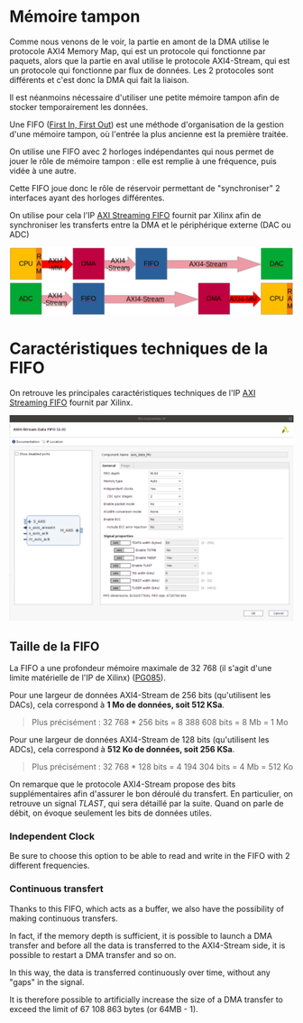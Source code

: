 # Mémoire tampon

Comme nous venons de le voir, la partie en amont de la DMA utilise le protocole AXI4 Memory Map, qui est un protocole qui fonctionne par paquets, alors que la partie en aval utilise le protocole AXI4-Stream, qui est un protocole qui fonctionne par flux de données.
Les 2 protocoles sont différents et c'est donc la DMA qui fait la liaison.

Il est néanmoins nécessaire d'utiliser une petite mémoire tampon afin de stocker temporairement les données.

Une FIFO ([First In, First Out](https://en.wikipedia.org/wiki/FIFO_(computing_and_electronics))) est une méthode d'organisation de la gestion d'une mémoire tampon, où l'entrée la plus ancienne est la première traitée.

On utilise une FIFO avec 2 horloges indépendantes qui nous permet de jouer le rôle de mémoire tampon : elle est remplie à une fréquence, puis vidée à une autre.

Cette FIFO joue donc le rôle de réservoir permettant de "synchroniser" 2 interfaces ayant des horloges différentes.

On utilise pour cela l'IP [AXI Streaming FIFO](https://www.xilinx.com/products/intellectual-property/axi_fifo.html) fournit par Xilinx afin de synchroniser les transferts entre la DMA et le périphérique externe (DAC ou ADC)

![AWG_FIFO](./../images/AWG_fifo.png?raw=true "Disposition de la FIFO dans l'architecture de l'AWG")
![DGTZ_FIFO](./../images/DGTZ_fifo.png?raw=true "Disposition de la FIFO dans l'architecture du DGTZ")

# Caractéristiques techniques de la FIFO

On retrouve les principales caractéristiques techniques de l'IP [AXI Streaming FIFO](https://www.xilinx.com/products/intellectual-property/axi_fifo.html) fournit par Xilinx.

![FIFO](./../images/FIFO.png?raw=true "IP Xilinx AXI Streaming FIFO")

## Taille de la FIFO

La FIFO a une profondeur mémoire maximale de 32 768 (il s'agit d'une limite matérielle de l'IP de Xilinx) ([PG085](https://docs.xilinx.com/r/en-US/pg085-axi4stream-infrastructure)).

Pour une largeur de données AXI4-Stream de 256 bits (qu'utilisent les DACs), cela correspond à **1 Mo de données, soit 512 KSa**.

> Plus précisément : 32 768 * 256 bits = 8 388 608 bits = 8 Mb = 1 Mo

Pour une largeur de données AXI4-Stream de 128 bits (qu'utilisent les ADCs), cela correspond à **512 Ko de données, soit 256 KSa**.

> Plus précisément : 32 768 * 128 bits = 4 194 304 bits = 4 Mb = 512 Ko

On remarque que le protocole AXI4-Stream propose des bits supplémentaires afin d'assurer le bon déroulé du transfert.
En particulier, on retrouve un signal _TLAST_, qui sera détaillé par la suite.
Quand on parle de débit, on évoque seulement les bits de données utiles.








### Independent Clock

Be sure to choose this option to be able to read and write in the FIFO with 2 different frequencies.


### Continuous transfert

Thanks to this FIFO, which acts as a buffer, we also have the possibility of making continuous transfers. 

In fact, if the memory depth is sufficient, it is possible to launch a DMA transfer and before all the data is transferred to the AXI4-Stream side, it is possible to restart a DMA transfer and so on. 

In this way, the data is transferred continuously over time, without any "gaps" in the signal. 

It is therefore possible to artificially increase the size of a DMA transfer to exceed the limit of 67 108 863 bytes (or 64MB - 1).
